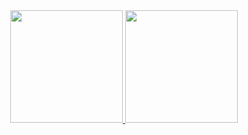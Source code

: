 <div align="center">
  <a href="https://github.com/MarcosLutero">
  <img height="180em" src="https://github-readme-stats.vercel.app/api?username=marcoslutero&show_icons=true&theme=dracula&include_all_commits=true&count_private=true"/>
  <img height="180em" src="https://github-readme-stats.vercel.app/api/top-langs/?username=marcoslutero&layout=compact&langs_count=7&theme=dracula"/>
</div>

